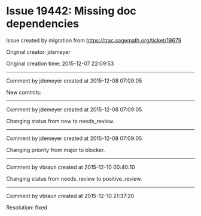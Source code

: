 # Issue 19442: Missing doc dependencies

Issue created by migration from https://trac.sagemath.org/ticket/19679

Original creator: jdemeyer

Original creation time: 2015-12-07 22:09:53




---

Comment by jdemeyer created at 2015-12-08 07:09:05

New commits:


---

Comment by jdemeyer created at 2015-12-08 07:09:05

Changing status from new to needs_review.


---

Comment by jdemeyer created at 2015-12-08 07:09:05

Changing priority from major to blocker.


---

Comment by vbraun created at 2015-12-10 00:40:10

Changing status from needs_review to positive_review.


---

Comment by vbraun created at 2015-12-10 21:37:20

Resolution: fixed
